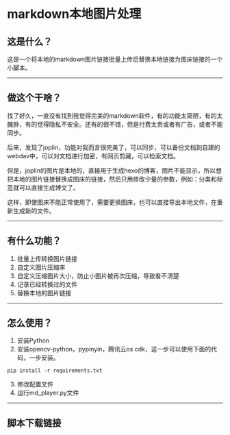 
# markdown本地图片处理

## 这是什么？

这是一个将本地的markdown图片链接批量上传后替换本地链接为图床链接的一个小脚本。


---

## 做这个干啥？

找了好久，一直没有找到我觉得完美的markdown软件，有的功能太简陋，有的太臃肿，有的觉得隐私不安全。还有的很不错，但是付费太贵或者有广告，或者不能同步。

后来，发现了joplin，功能对我而言很完美了，可以同步，可以备份文档到自建的webdav中，可以对文档进行加密，有网页剪藏，可以检索文档。

但是，joplin的图片是本地的，直接用于生成hexo的博客，图片不能显示，所以想把本地的图片链接替换成图床的链接，然后只用修改少量的参数，例如：分类和标签就可以直接生成博文了。

这样，即使图床不能正常使用了，需要更换图床，也可以直接导出本地文件，在重新生成新的文件。

---

## 有什么功能？

1. 批量上传转换图片链接
2. 自定义图片压缩率
3. 自定义压缩图片大小，防止小图片被再次压缩，导致看不清楚
4. 记录已经转换过的文件
5. 替换本地的图片链接


---

## 怎么使用？

1. 安装Python
2. 安装opencv-python，pypinyin，腾讯云os cdk，这一步可以使用下面的代码，一步安装。

```bssh
pip install -r requirements.txt

```
3. 修改配置文件
4. 运行md_player.py文件


---

## 脚本下载链接



